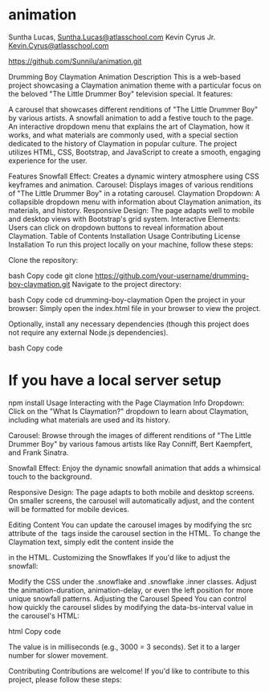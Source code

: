 # animation

Suntha Lucas, Suntha.Lucas@atlasschool.com
Kevin Cyrus Jr. Kevin.Cyrus@atlasschool.com

https://github.com/Sunnilu/animation.git


Drumming Boy Claymation Animation
Description
This is a web-based project showcasing a Claymation animation theme with a particular focus on the beloved "The Little Drummer Boy" television special. It features:

A carousel that showcases different renditions of "The Little Drummer Boy" by various artists.
A snowfall animation to add a festive touch to the page.
An interactive dropdown menu that explains the art of Claymation, how it works, and what materials are commonly used, with a special section dedicated to the history of Claymation in popular culture.
The project utilizes HTML, CSS, Bootstrap, and JavaScript to create a smooth, engaging experience for the user.

Features
Snowfall Effect: Creates a dynamic wintery atmosphere using CSS keyframes and animation.
Carousel: Displays images of various renditions of "The Little Drummer Boy" in a rotating carousel.
Claymation Dropdown: A collapsible dropdown menu with information about Claymation animation, its materials, and history.
Responsive Design: The page adapts well to mobile and desktop views with Bootstrap's grid system.
Interactive Elements: Users can click on dropdown buttons to reveal information about Claymation.
Table of Contents
Installation
Usage
Contributing
License
Installation
To run this project locally on your machine, follow these steps:

Clone the repository:

bash
Copy code
git clone https://github.com/your-username/drumming-boy-claymation.git
Navigate to the project directory:

bash
Copy code
cd drumming-boy-claymation
Open the project in your browser: Simply open the index.html file in your browser to view the project.

Optionally, install any necessary dependencies (though this project does not require any external Node.js dependencies).

bash
Copy code
# If you have a local server setup
npm install
Usage
Interacting with the Page
Claymation Info Dropdown: Click on the "What Is Claymation?" dropdown to learn about Claymation, including what materials are used and its history.

Carousel: Browse through the images of different renditions of "The Little Drummer Boy" by various famous artists like Ray Conniff, Bert Kaempfert, and Frank Sinatra.

Snowfall Effect: Enjoy the dynamic snowfall animation that adds a whimsical touch to the background.

Responsive Design: The page adapts to both mobile and desktop screens. On smaller screens, the carousel will automatically adjust, and the content will be formatted for mobile devices.

Editing Content
You can update the carousel images by modifying the src attribute of the <img> tags inside the carousel section in the HTML.
To change the Claymation text, simply edit the content inside the <div id="what-is-claymation-content"> in the HTML.
Customizing the Snowflakes
If you'd like to adjust the snowfall:

Modify the CSS under the .snowflake and .snowflake .inner classes.
Adjust the animation-duration, animation-delay, or even the left position for more unique snowfall patterns.
Adjusting the Carousel Speed
You can control how quickly the carousel slides by modifying the data-bs-interval value in the carousel's HTML:

html
Copy code
<div id="multiCarousel" class="carousel slide" data-bs-interval="3000">
The value is in milliseconds (e.g., 3000 = 3 seconds). Set it to a larger number for slower movement.

Contributing
Contributions are welcome! If you'd like to contribute to this project, please follow these steps: